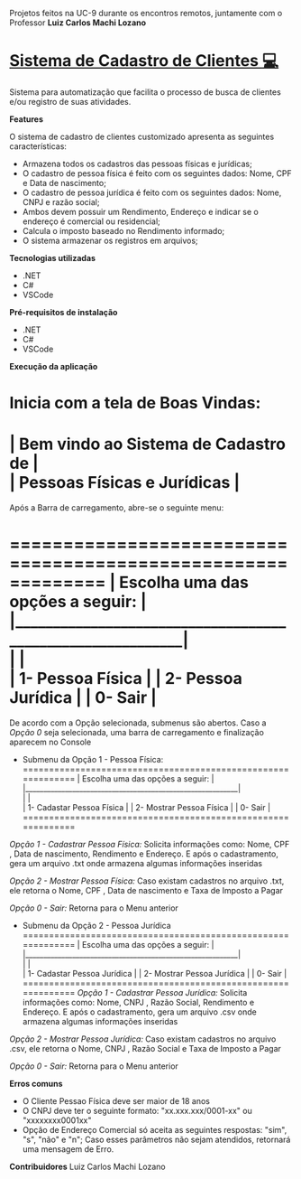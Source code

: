 Projetos feitos na UC-9 durante os encontros remotos, juntamente com o Professor **Luiz Carlos Machi Lozano**

# [Sistema de Cadastro de Clientes :computer: ](uc9_prj/Program.cs)

Sistema para automatização que facilita o processo de busca de clientes e/ou registro de suas atividades. 

**Features**

O sistema de cadastro de clientes customizado apresenta as seguintes características:
 
-   Armazena todos os cadastros das pessoas físicas e jurídicas;
-   O cadastro de pessoa física é feito com os seguintes dados: Nome, CPF e Data de nascimento;
-   O cadastro de pessoa jurídica é feito com os seguintes dados: Nome, CNPJ e razão social;
-   Ambos devem possuir um Rendimento,  Endereço e indicar se o endereço é comercial ou residencial;
-   Calcula o imposto baseado no Rendimento informado;
-   O sistema armazenar os registros em arquivos;

**Tecnologias utilizadas**
- .NET
- C#
- VSCode

**Pré-requisitos de instalação**
- .NET
- C#
- VSCode

**Execução da aplicação**

Inicia com a tela de Boas Vindas:
=============================================================
|           Bem vindo ao Sistema de Cadastro de             |       
|              Pessoas Físicas e Jurídicas                  |
=============================================================

Após a Barra de carregamento, abre-se o seguinte menu:

=============================================================
|              Escolha uma das opções a seguir:             |
|___________________________________________________________|  
|                                                           |    
|                   1- Pessoa Física                        |
|                   2- Pessoa Jurídica                      |
|                   0- Sair                                 |
=============================================================

De acordo com a Opção selecionada, submenus são abertos.
Caso a *Opção 0* seja selecionada, uma barra de carregamento e finalização aparecem no Console



- Submenu da Opção 1 - Pessoa Física:
=============================================================
|              Escolha uma das opções a seguir:             |
|___________________________________________________________|  
|                                                           |    
|               1- Cadastar Pessoa Física                   |
|               2- Mostrar Pessoa Física                    |
|               0- Sair                                     |
=============================================================

*Opção 1 - Cadastrar Pessoa Física:* Solicita informações como: Nome, CPF , Data de nascimento, Rendimento e Endereço.
E após o cadastramento, gera um arquivo .txt onde armazena algumas informações inseridas

*Opção 2 - Mostrar Pessoa Física:* Caso existam cadastros no arquivo .txt, ele retorna o  Nome, CPF , Data de nascimento e Taxa de Imposto a Pagar

*Opção 0 - Sair:* Retorna para o Menu anterior


- Submenu da Opção 2 - Pessoa Jurídica
=============================================================
|              Escolha uma das opções a seguir:             |
|___________________________________________________________|  
|                                                           |    
|               1- Cadastar Pessoa Jurídica                 |
|               2- Mostrar Pessoa Jurídica                  |
|               0- Sair                                     |
=============================================================
*Opção 1 - Cadastrar Pessoa Jurídica:* Solicita informações como: Nome, CNPJ , Razão Social, Rendimento e Endereço.
E após o cadastramento, gera um arquivo .csv onde armazena algumas informações inseridas

*Opção 2 - Mostrar Pessoa Jurídica:* Caso existam cadastros no arquivo .csv, ele retorna o  Nome, CNPJ , Razão Social e Taxa de Imposto a Pagar

*Opção 0 - Sair:* Retorna para o Menu anterior


**Erros comuns**
- O Cliente Pessao Física deve ser maior de 18 anos
- O CNPJ deve ter o seguinte formato: "xx.xxx.xxx/0001-xx" ou "xxxxxxxx0001xx"
- Opção de Endereço Comercial só aceita as seguintes respostas:  "sim", "s", "não" e "n";
Caso esses parâmetros não sejam atendidos, retornará uma mensagem de Erro.


**Contribuidores**
Luiz Carlos Machi Lozano
